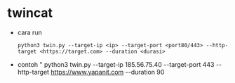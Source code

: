 # twincat
- cara run
  ```
  python3 twin.py --target-ip <ip> --target-port <port80/443> --http-target <https://target.com> --duration <durasi>
  ```
- contoh " python3 twin.py --target-ip 185.56.75.40 --target-port 443 --http-target https://www.yapanit.com --duration 90

